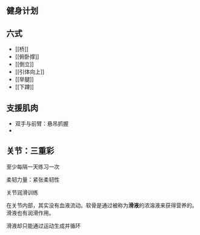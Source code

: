 ## 健身计划


## 六式

- [[桥]]
- [[俯卧撑]]
- [[倒立]]
- [[引体向上]]
- [[举腿]]
- [[下蹲]]

## 支援肌肉

- 双手与前臂：悬吊抓握
- 

## 关节：三重彩

至少每隔一天练习一次

柔韧力量：紧张柔韧性

关节润滑训练

在关节内部，其实没有血液流动。软骨是通过被称为**滑液**的浓溶液来获得营养的。滑液也有润滑作用。

滑液却只能通过运动生成并循环

